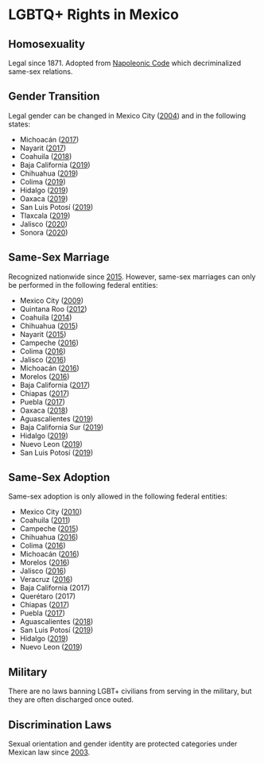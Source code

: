 # LGBTQ+ Rights in Mexico

## Homosexuality
Legal since 1871. Adopted from [Napoleonic Code](http://www.glbtqarchive.com/ssh/napoleonic_code_S.pdf) which decriminalized same-sex relations.

## Gender Transition
Legal gender can be changed in Mexico City ([2004](https://outrightinternational.org/content/mexico-mexico-city-amends-civil-code-include-transgender-rights)) and in the following states:
* Michoacán ([2017](https://web.archive.org/web/20170729001426/http:/desastre.mx/mexico/aprueban-ley-de-identidad-de-genero-en-michoacan/))
*	Nayarit ([2017](http://almomento.mx/aprueba-congreso-nayarit-ley-identidad-genero/))
*	Coahuila ([2018](https://www.eluniversal.com.mx/estados/aprueban-cambio-de-identidad-de-genero-en-coahuila-0))
*	Baja California ([2019](http://www.derechoshumanosbc.org/noticias/informa-cedhbc-sobre-derecho-adecuaci%C3%B3n-sexo-gen%C3%A9rica-en-actas-de-nacimiento))
*	Chihuahua ([2019](https://www.proceso.com.mx/nacional/estados/2019/11/26/en-chihuahua-personas-trans-pueden-adecuar-acta-de-nacimiento-sin-un-amparo-234909.html)) 
*	Colima ([2019](https://heraldodemexico.com.mx/nacional/2019/2/13/congreso-de-colima-aprueba-cambio-de-identidad-de-genero-en-documentos-oficiales-77391.html))
*	Hidalgo ([2019](https://www.eluniversal.com.mx/estados/diputados-de-hidalgo-aprueban-cambios-de-genero-en-actas-de-nacimiento))
*	Oaxaca ([2019](https://presslibre.mx/2019/08/30/avanza-oaxaca-en-reconocimiento-a-la-identidad-de-genero-congreso/))
*	San Luis Potosí ([2019](https://laorquesta.mx/es-oficial-las-personas-trans-ya-pueden-cambiar-de-identidad-en-slp/))
*	Tlaxcala ([2019](https://tlaxcala.quadratin.com.mx/municipios/tlaxcala/aprueban-en-tlaxcala-cambio-de-identidad-de-genero/))
*	Jalisco ([2020](https://www.debate.com.mx/guadalajara/Jalisco-reconoce-el-derecho-a-la-identidad-de-personas-Trans-para-todas-la-edades-20201030-0190.html))
*	Sonora ([2020](https://www.elsoldehermosillo.com.mx/local/aprueban-ley-de-identidad-de-genero-sonora-comunidad-trans-trasexuales-transgenero-lgbt-activistas-diputados-congreso-5833551.html/amp?__twitter_impression=true))

## Same-Sex Marriage
Recognized nationwide since [2015](https://web.archive.org/web/20150623105452/http:/www.glbtq.com/blogs/mexicos_supreme_court_effectively_legalizes_samesex_marriage_nationwide.html). However, same-sex marriages can only be performed in the following federal entities:
*	Mexico City ([2009](https://archivo.eluniversal.com.mx/ciudad/99607.html))
*	Quintana Roo ([2012](https://archivo.eluniversal.com.mx/notas/851544.html))
*	Coahuila ([2014](https://web.archive.org/web/20141011093001/https:/vanguardia.com.mx/legalesdesdehoymatrimoniosentrehomosexualesencoahuila-2166171.html))
*	Chihuahua ([2015](https://www.gaystarnews.com/article/mexico-state-chihuahua-officially-approves-same-sex-marriage120615/))
*	Nayarit ([2015](https://web.archive.org/web/20160117114523/http:/www.sggnay.gob.mx/periodico_oficial/pdfs/D221215%2802%29.pdf))
*	Campeche ([2016](https://telemarcampeche.com/2016/05/10/el-congreso-aprueba-la-ley-de-matrimonios-igualitarios/))
*	Colima ([2016](http://www.periodicooficial.col.gob.mx/p/11062016/sup02/26061104.pdf))
*	Jalisco ([2016](http://www.mural.com/aplicacioneslibre/preacceso/articulo/default.aspx?id=842369&urlredirect=http://www.mural.com/aplicaciones/articulo/default.aspx?id=842369))
*	Michoacán ([2016](https://web.archive.org/web/20160604141541/http:/www.provincia.com.mx/web/Diputados_aprueban_matrimonios_igualitarios_en_Michoac%C3%A1n-44092))
*	Morelos ([2016](http://periodico.morelos.gob.mx/periodicos/2016/5408.pdf))
*	Baja California ([2017](https://alfamedios.com/matrimonio-igualitario-una-realidad-en-baja-california/))
*	Chiapas ([2017](http://dof.gob.mx/nota_detalle.php?codigo=5522400&fecha=11/05/2018))
*	Puebla ([2017](http://www.dof.gob.mx/nota_detalle.php?codigo=5513527&fecha=16/02/2018))
*	Oaxaca ([2018](https://docs64.congresooaxaca.gob.mx/documents/decrets/POLXIV_0771.pdf))
*	Aguascalientes ([2019](https://www.20minutos.com.mx/noticia/498919/0/invalida-corte-mandatos-de-ley-de-seguridad-social-de-aguascalientes/))
*	Baja California Sur ([2019](http://secfin.bcs.gob.mx/fnz/wp-content/themes/fnz_bcs/assets/images/boletines/2019/29.pdf))
*	Hidalgo ([2019](http://periodico.hidalgo.gob.mx/?tribe_events=periodico-oficial-ordinario-0-del-10-de-junio-de-2019))
*	Nuevo Leon ([2019](https://www.animalpolitico.com/2019/02/corte-matrimonio-igualitario-nuevo-leon/))
*	San Luis Potosí ([2019](https://pulsoslp.com.mx/slp/periodico-oficial-del-estado-publica-reformas-sobre-matrimonio-igualitario-/938062))

## Same-Sex Adoption
Same-sex adoption is only allowed in the following federal entities:
*	Mexico City ([2010](http://news.bbc.co.uk/2/hi/americas/8425269.stm))
*	Coahuila ([2011](https://web.archive.org/web/20161009223032/http:/ajuaa.com/?p=54387))
*	Campeche ([2015](http://www.advocate.com/mexico/2015/08/12/mexican-supreme-court-strikes-down-gay-adoption-ban))
*	Chihuahua ([2016](https://web.archive.org/web/20160206094910/http:/www.omnia.com.mx/noticias/buscan-8-parejas-gay-casarse-en-matrimonios-colectivos/))
*	Colima ([2016](http://www.periodicooficial.col.gob.mx/p/11062016/sup02/26061104.pdf))
*	Michoacán ([2016](https://revolucion.news/ahora-si-michoacan-entre-los-8-estados-que-permiten-matrimonios-igualitarios/))
*	Morelos ([2016](http://periodico.morelos.gob.mx/periodicos/2016/5408.pdf))
*	Jalisco ([2016](http://dof.gob.mx/nota_detalle.php?codigo=5434011&fecha=21/04/2016))
*	Veracruz ([2016](https://web.archive.org/web/20161009165816/http:/www.elmundodecordoba.com/index.php/local/local-conten-izq/11132-sin-adoptar-parejas-del-mismo-genero))
*	Baja California (2017)
*	Querétaro (2017)
*	Chiapas ([2017](https://www.excelsior.com.mx/nacional/2017/07/12/1175224))
*	Puebla ([2017](https://web.archive.org/web/20171206140034/http:/ngnoticias.com/2017/08/14/parejas-del-mismo-sexo-podran-adoptar-asegura-prd/))
*	Aguascalientes ([2018](https://www.elclarinete.com.mx/reconoce-amezquita-que-parejas-gay-si-pueden-adoptar-en-aguascalientes/))
*	San Luis Potosí ([2019](https://sanluispotosi.quadratin.com.mx/justicia/comunidad-lgbttti-se-prepara-para-la-adopcion/))
*	Hidalgo ([2019](http://desdeabajo.mx/2019/06/a-partir-de-hoy-matrimonio-igualitario-es-oficial/))
*	Nuevo Leon ([2019](http://dof.gob.mx/nota_detalle.php?codigo=5561626&fecha=31/05/2019))

## Military
There are no laws banning LGBT+ civilians from serving in the military, but they are often discharged once outed.

## Discrimination Laws
Sexual orientation and gender identity are protected categories under Mexican law since [2003](https://www.thefreelibrary.com/Mexico+protects+its+gay+and+lesbian+citizens+with+new+law.-a0108149079).
